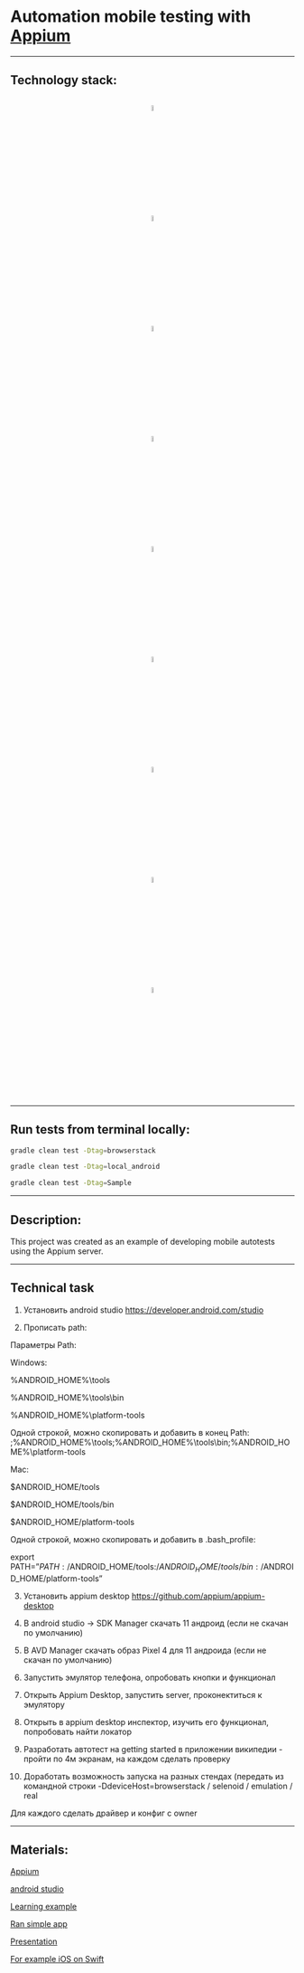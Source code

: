 # Automation mobile testing with [Appium](https://appium.io/)


___

## Technology stack:

<p  align="center">

<code>
<img width="5%" title="Java" src="forReadme/Java_icon.png">
<img width="5%" title="Gradle" src="forReadme/Gradle_icon.svg">
<img width="5%" title="JUnit5" src="forReadme/JUnit5_icon.png">
<img width="5%" title="IntelliJ IDEA" src="forReadme/Intellij_icon.png">
<img width="5%" title="Selenide" src="forReadme/Selenide_icon.svg">
<img width="5%" title="Github" src="forReadme/Github_icon.png">
<img width="5%" title="Rest Assured" src="forReadme/Rest Assured.png">
<img width="5%" title="Allure_Report" src="forReadme/Allure_Report_icon.svg">
<img width="5%" title="Appium" src="forReadme/appium_icon.svg">
</code>
</p>


___

## Run tests from terminal locally:

```bash
gradle clean test -Dtag=browserstack

gradle clean test -Dtag=local_android

gradle clean test -Dtag=Sample
```
___

## Description:

This project was created as an example of developing mobile autotests using the Appium server.

___

## Technical task

1. Установить android studio https://developer.android.com/studio

2. Прописать path:

Параметры Path:

Windows:

%ANDROID_HOME%\tools

%ANDROID_HOME%\tools\bin

%ANDROID_HOME%\platform-tools

Одной строкой, можно скопировать и добавить в конец Path: ;%ANDROID_HOME%\tools;%ANDROID_HOME%\tools\bin;%ANDROID_HOME%\platform-tools

Mac:

$ANDROID_HOME/tools

$ANDROID_HOME/tools/bin

$ANDROID_HOME/platform-tools

Одной строкой, можно скопировать и добавить в .bash_profile:

export PATH=”${PATH}:/$ANDROID_HOME/tools:/$ANDROID_HOME/tools/bin:/$ANDROID_HOME/platform-tools”

3. Установить appium desktop https://github.com/appium/appium-desktop

4. В android studio -> SDK Manager скачать 11 андроид (если не скачан по умолчанию)

5. В AVD Manager скачать образ Pixel 4 для 11 андроида (если не скачан по умолчанию)

6. Запустить эмулятор телефона, опробовать кнопки и функционал

7. Открыть Appium Desktop, запустить server, проконектиться к эмулятору

8. Открыть в appium desktop инспектор, изучить его функционал, попробовать найти локатор

9. Разработать автотест на getting started в приложении википедии - пройти по 4м экранам, на каждом сделать проверку

10. Доработать возможность запуска на разных стендах (передать из командной строки -DdeviceHost=browserstack / selenoid / emulation / real

Для каждого сделать драйвер и конфиг с owner

---

## Materials:

[Appium](https://appium.io/)

[android studio](https://developer.android.com/studio)

[Learning example](https://github.com/qa-guru/wikipedia-mobile-tests/tree/local)

[Ran simple app](https://app-live.browserstack.com/)

[Presentation](https://www.youtube.com/watch?v=6R48jJ1h8nU)

[For example iOS on Swift](https://swiftwithmajid.com/2021/03/18/ui-testing-in-swift-with-xctest-framework/)
